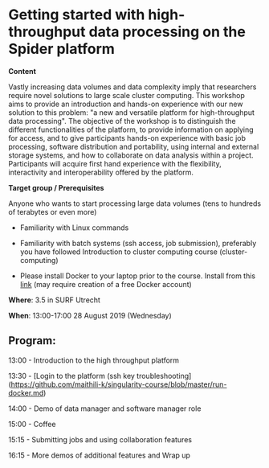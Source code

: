 # Getting started with high-throughput data processing on the Spider platform

**Content**

Vastly increasing data volumes and data complexity imply that researchers require novel solutions to large scale cluster
computing. This workshop aims to provide an introduction and hands-on experience with our new solution to this problem: 
"a new and versatile platform for high-throughput data processing". The objective of the workshop is to distinguish the 
different functionalities of the platform, to provide information on applying for access, and to give participants 
hands-on experience with basic job processing, software distribution and portability, using internal and external 
storage systems, and how to collaborate on data analysis within a project. Participants will acquire first hand experience
with the flexibility, interactivity and interoperability offered by the  platform.

**Target group / Prerequisites**

Anyone who wants to start processing large data volumes (tens to hundreds of terabytes or even more)

  - Familiarity with Linux commands
  
  - Familiarity with batch systems (ssh access, job submission), preferably you have followed Introduction to cluster computing course (cluster-computing)
  
  - Please install Docker to your laptop prior to the course. Install from this [link](https://store.docker.com/search?offering=community&type=edition) (may require creation of a free Docker account)

**Where**: 3.5 in SURF Utrecht

**When**: 13:00-17:00 28 August 2019 (Wednesday)

**Program**:
--------
13:00 - Introduction to the high throughput platform

13:30 - [Login to the platform (ssh key troubleshooting] (https://github.com/maithili-k/singularity-course/blob/master/run-docker.md)

14:00 - Demo of data manager and software manager role

15:00 - Coffee

15:15 - Submitting jobs and using collaboration features

16:15 - More demos of additional features and Wrap up
